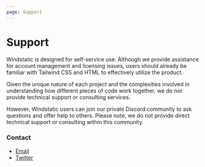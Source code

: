 ```yaml
---
page: Support
---
```


# Support
Windstatic is designed for self-service use. Although we provide assistance for account management and licensing issues, users should already be familiar with Tailwind CSS and HTML to effectively utilize the product.

Given the unique nature of each project and the complexities involved in understanding how different pieces of code work together, we do not provide technical support or consulting services.

However, Windstatic users can join our private Discord community to ask questions and offer help to others. Please note, we do not provide direct technical support or consulting within this community.

### Contact
- [Email](mailto:michael@andreuzza.com)
- [Twitter](https://twitter.com/andreuzza)

